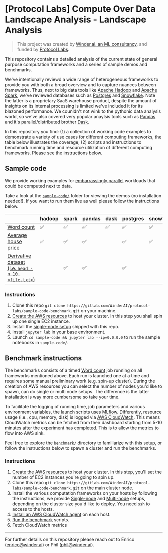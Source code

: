 # [Protocol Labs] Compute Over Data Landscape Analysis - Landscape Analysis

> This project was created by [Winder.ai, an ML consultancy](https://winder.ai/), and funded by [Protocol Labs](https://protocol.ai/).

This repository contains a detailed analysis of the current state of general purpose computation frameworks and a series of sample demos and benchmarks.

We've intentionally reviewd a wide range of heterogeneous frameworks to provide you with both a broad overview and to capture nuances between frameworks.
Thus, next to big data tools like [Apache Hadoop](https://hadoop.apache.org/) and [Apache Spark](https://spark.apache.org/), we've reviewed databases such as [Postgres](https://www.postgresql.org/) and [Snowflake](https://www.snowflake.com/). 
Note the latter is a proprietary SaaS warehouse product, despite the amount of insights on its internal processing is limited we've included it for its blazoned performance.
We counldn't not wink to the pythonic data analysis world, so we've also covered very popular anaylsis tools such as [Pandas](https://pandas.pydata.org/) and it's parallel/distributed brother [Dask](https://dask.org/).




In this repository you find: (1) a collection of working code examples to demonstrate a variety of use cases for different computing frameworks, the table below illustrates the coverage; (2) scripts and instructions to benchmark running time and resource utilization of different computing frameworks. Please see the instructions below.


## Sample code

We provide working examples for [embarrassingly parallel](https://en.wikipedia.org/wiki/Embarrassingly_parallel) workloads that could be computed next to data.

Take a look at the [`sample-code/`](./sample-code) folder for viewing the demos (no installation needed!). 
If you want to run them live as well please follow the instructions below.


|                     | hadoop             | spark              | pandas             | dask               | postgres           | snowflake          |
|---------------------|--------------------|--------------------|--------------------|--------------------|--------------------|--------------------|
| [Word count](./sample-code/word-count)          | :white_check_mark: | :white_check_mark: | :white_check_mark: | :white_check_mark: | :white_check_mark: | :white_check_mark: |
| [Average house price](./sample-code/average-house-price) | :white_check_mark: | :white_check_mark: | :white_check_mark: |                    | :white_check_mark: | :white_check_mark: |
| [Derivative dataset (i.e. `head -n 10 <file.txt>`)](./sample-code/derivative-dataset)  |                    | :white_check_mark: | :white_check_mark: |                    | :white_check_mark: |                    |

### Instructions

1. Clone this repo `git clone https://gitlab.com/WinderAI/protocol-labs/sample-code-benchmark.git` on your machine.
1. [Create the AWS resources](installation/AWS.md) to host your cluster. In this step you shall spin up one single EC2 instance.
1. Install the [single-node setup](./installation/SINGLE-NODE.md) shipped with this repo.
1. Install `jupyter lab` in your base environment.
1. Launch `cd sample-code && jupyter lab --ip=0.0.0.0` to run the sample notebooks in `sample-code/`.

## Benchmark instructions

The benchmarks consists of a timed [Word count](https://en.wikipedia.org/wiki/Word_count) job running on all frameworks mentioned above.
Each run is launched one at a time and requires some manual preliminary work (e.g. spin-up cluster).
During the creation of AWS resources you can select the number of nodes you'd like to spawn, can do single or multi node setups.
The difference is the latter installation is way more cumbersome so take your time.

To facilitate the logging of running time, job parameters and various environment variables, the launch scripts uses [MLflow](https://mlflow.org/).
Differently, resource usage (i.e., cpu, memory, disk) is logged via [AWS CloudWatch](https://docs.aws.amazon.com/AmazonCloudWatch/latest/monitoring/WhatIsCloudWatch.html).
This means CloudWatch metrics can be fetched from their dashboard starting from 5-10 minutes after the experiment has completed.
This is to allow the metrics to flow into AWS sink.

Feel free to explore the [`benchmark/`](./benchmark) directory to familiarize with this setup, or follow the instructions below to spawn a cluster and run the benchmarks.

### Instructions

1. [Create the AWS resources](installation/AWS.md) to host your cluster. In this step, you'll set the number of EC2 instances you're going to spin up.
1. Clone this repo `git clone https://gitlab.com/WinderAI/protocol-labs/sample-code-benchmark.git` on the main cluster node.
1. Install the various computation frameworks on your hosts by following the instructions, we provide [Single-node](installation/SINGLE-NODE.md) and [Multi-node](installation/MULTI-NODE.md) setups, depending on the cluster size you'd like to deploy. You need `ssh` to access to the hosts.
1. [Install an AWS CloudWatch agent](installation/CLOUDWATCH.md) on each host.
1. [Run the benchmark](benchmark/README.md) scripts.
1. Fetch CloudWatch metrics

---

For further details on this repository please reach out to Enrico (enrico@winder.ai) or Phil (phil@winder.ai).
